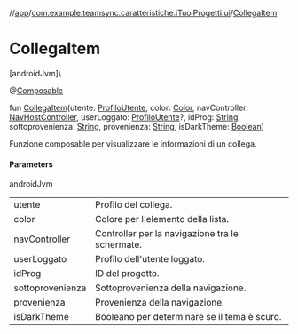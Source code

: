 //[app](../../index.md)/[com.example.teamsync.caratteristiche.iTuoiProgetti.ui](index.md)/[CollegaItem](-collega-item.md)

# CollegaItem

[androidJvm]\

@[Composable](https://developer.android.com/reference/kotlin/androidx/compose/runtime/Composable.html)

fun [CollegaItem](-collega-item.md)(utente: [ProfiloUtente](../com.example.teamsync.caratteristiche.autentificazione.data.model/-profilo-utente/index.md), color: [Color](https://developer.android.com/reference/kotlin/androidx/compose/ui/graphics/Color.html), navController: [NavHostController](https://developer.android.com/reference/kotlin/androidx/navigation/NavHostController.html), userLoggato: [ProfiloUtente](../com.example.teamsync.caratteristiche.autentificazione.data.model/-profilo-utente/index.md)?, idProg: [String](https://kotlinlang.org/api/latest/jvm/stdlib/kotlin/-string/index.html), sottoprovenienza: [String](https://kotlinlang.org/api/latest/jvm/stdlib/kotlin/-string/index.html), provenienza: [String](https://kotlinlang.org/api/latest/jvm/stdlib/kotlin/-string/index.html), isDarkTheme: [Boolean](https://kotlinlang.org/api/latest/jvm/stdlib/kotlin/-boolean/index.html))

Funzione composable per visualizzare le informazioni di un collega.

#### Parameters

androidJvm

| | |
|---|---|
| utente | Profilo del collega. |
| color | Colore per l'elemento della lista. |
| navController | Controller per la navigazione tra le schermate. |
| userLoggato | Profilo dell'utente loggato. |
| idProg | ID del progetto. |
| sottoprovenienza | Sottoprovenienza della navigazione. |
| provenienza | Provenienza della navigazione. |
| isDarkTheme | Booleano per determinare se il tema è scuro. |

